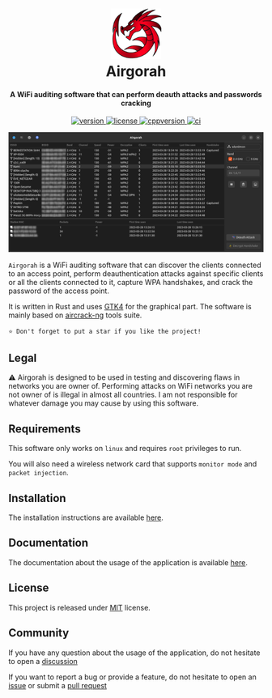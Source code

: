 <h1 align="center">
  <img src="icons/app_icon.png" width=100 height=100/><br>
  Airgorah
  </a>
</h1>

<h4 align="center">A WiFi auditing software that can perform deauth attacks and passwords cracking</h4>

<p align="center">
  <a href="https://github.com/martin-olivier/airgorah/releases/tag/v0.4.1">
    <img src="https://img.shields.io/badge/Version-0.4.1_(beta)-blue.svg" alt="version"/>
  </a>
  <a href="https://github.com/martin-olivier/airgorah/blob/main/LICENSE">
    <img src="https://img.shields.io/badge/License-MIT-darkgreen.svg" alt="license"/>
  </a>
  <a href="https://www.rust-lang.org/">
    <img src="https://img.shields.io/badge/Language-Rust-orange.svg" alt="cppversion"/>
  </a>
  <a href="https://github.com/martin-olivier/airgorah/actions/workflows/CI.yml">
    <img src="https://github.com/martin-olivier/airgorah/actions/workflows/CI.yml/badge.svg" alt="ci"/>
  </a>
</p>

![illustration](.github/assets/illustration.png)

`Airgorah` is a WiFi auditing software that can discover the clients connected to an access point, perform deauthentication attacks against specific clients or all the clients connected to it, capture WPA handshakes, and crack the password of the access point.

It is written in Rust and uses [GTK4](https://github.com/gtk-rs/gtk4-rs) for the graphical part. The software is mainly based on [aircrack-ng](https://github.com/aircrack-ng/aircrack-ng) tools suite.

`⭐ Don't forget to put a star if you like the project!`

## Legal

⚠️ Airgorah is designed to be used in testing and discovering flaws in networks you are owner of. Performing attacks on WiFi networks you are not owner of is illegal in almost all countries. I am not responsible for whatever damage you may cause by using this software.

## Requirements

This software only works on `linux` and requires `root` privileges to run.

You will also need a wireless network card that supports `monitor mode` and `packet injection`.

## Installation

The installation instructions are available [here](https://github.com/martin-olivier/airgorah/wiki/Installation).

## Documentation

The documentation about the usage of the application is available [here](https://github.com/martin-olivier/airgorah/wiki/Usage).

## License

This project is released under [MIT](LICENSE) license.

## Community

If you have any question about the usage of the application, do not hesitate to open a [discussion](https://github.com/martin-olivier/airgorah/discussions)

If you want to report a bug or provide a feature, do not hesitate to open an [issue](https://github.com/martin-olivier/airgorah/issues) or submit a [pull request](https://github.com/martin-olivier/airgorah/pulls)
